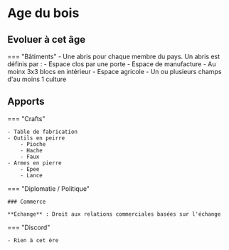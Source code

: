 # Age du bois
## Evoluer à cet âge

=== "Bâtiments"
    - Une abris pour chaque membre du pays. Un abris est définis par :
        - Espace clos par une porte
        - Espace de manufacture
        - Au moinx 3x3 blocs en intérieur 
    - Espace agricole
        - Un ou plusieurs champs d'au moins 1 culture

## Apports

=== "Crafts"

    - Table de fabrication
    - Outils en peirre
        - Pioche
        - Hache 
        - Faux
    - Armes en pierre
        - Epee
        - Lance

=== "Diplomatie / Politique"

    ### Commerce

    **Echange** : Droit aux relations commerciales basées sur l'échange

=== "Discord"

    - Rien à cet ère